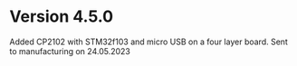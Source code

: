 # Version 4.5.0

Added CP2102 with STM32f103 and micro USB on a four layer board.
Sent to manufacturing on 24.05.2023
